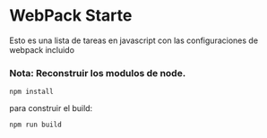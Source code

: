 # WebPack Starte

Esto es una lista de tareas en javascript con las configuraciones de webpack incluido

### Nota: Reconstruir los modulos de node.
``npm install``

para construir el build:

``npm run build``
